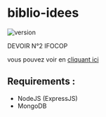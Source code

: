 # biblio-idees

![version](https://img.shields.io/badge/version-1.0.0-blue.svg)

DEVOIR N°2 IFOCOP

vous pouvez voir en <a href="https://afternoon-basin-28032.herokuapp.com/" target="_blank">cliquant ici</a>
  
## Requirements :
  
* NodeJS (ExpressJS)
* MongoDB
